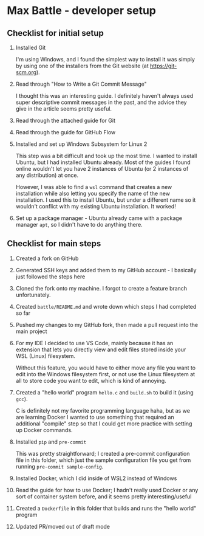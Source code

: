 # Max Battle - developer setup

## Checklist for initial setup

1) Installed Git

   I'm using Windows, and I found the simplest way to install it was simply by
   using one of the installers from the Git website (at https://git-scm.org).

2) Read through "How to Write a Git Commit Message"

   I thought this was an interesting guide. I definitely haven't always used
   super descriptive commit messages in the past, and the advice they give in the
   article seems pretty useful.

3) Read through the attached guide for Git

4) Read through the guide for GitHub Flow

5) Installed and set up Windows Subsystem for Linux 2

   This step was a bit difficult and took up the most time. I wanted to install
   Ubuntu, but I had installed Ubuntu already. Most of the guides I found online
   wouldn't let you have 2 instances of Ubuntu (or 2 instances of any
   distribution) at once.

   However, I was able to find a `wsl` command that creates a new installation
   while also letting you specify the name of the new installation. I used this
   to install Ubuntu, but under a different name so it wouldn't conflict with my
   existing Ubuntu installation. It worked!

6) Set up a package manager - Ubuntu already came with a package manager `apt`,
   so I didn't have to do anything there.

## Checklist for main steps

1) Created a fork on GitHub

2) Generated SSH keys and added them to my GitHub account - I basically just
   followed the steps here

3) Cloned the fork onto my machine. I forgot to create a feature branch unfortunately.

4) Created `battle/README.md` and wrote down which steps I had completed so far

5) Pushed my changes to my GitHub fork, then made a pull request into the main project

6) For my IDE I decided to use VS Code, mainly because it has an extension that
   lets you directly view and edit files stored inside your WSL (Linux)
   filesystem.

   Without this feature, you would have to either move any file you want to edit
   into the Windows filesystem first, or not use the Linux filesystem at all to
   store code you want to edit, which is kind of annoying.

7) Created a "hello world" program `hello.c` and `build.sh` to build it (using `gcc`).

   C is definitely not my favorite programming language haha, but as we are
   learning Docker I wanted to use something that required an additional
   "compile" step so that I could get more practice with setting up Docker
   commands.

8) Installed `pip` and `pre-commit`

   This was pretty straightforward; I created a pre-commit configuration file in
   this folder, which just the sample configuration file you get from running
   `pre-commit sample-config`.

9) Installed Docker, which I did inside of WSL2 instead of Windows

10) Read the guide for how to use Docker; I hadn't really used Docker or any
    sort of container system before, and it seems pretty interesting/useful

11) Created a `Dockerfile` in this folder that builds and runs the "hello world" program

12) Updated PR/moved out of draft mode
